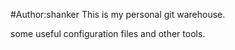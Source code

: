 #Author:shanker
This is my personal git warehouse.



some useful configuration files and other tools.

